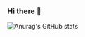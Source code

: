 ### Hi there 👋
![Anurag's GitHub stats](https://github-readme-stats.vercel.app/api?username=Lucius-Brandhuber&show_icons=true&theme=dark)
